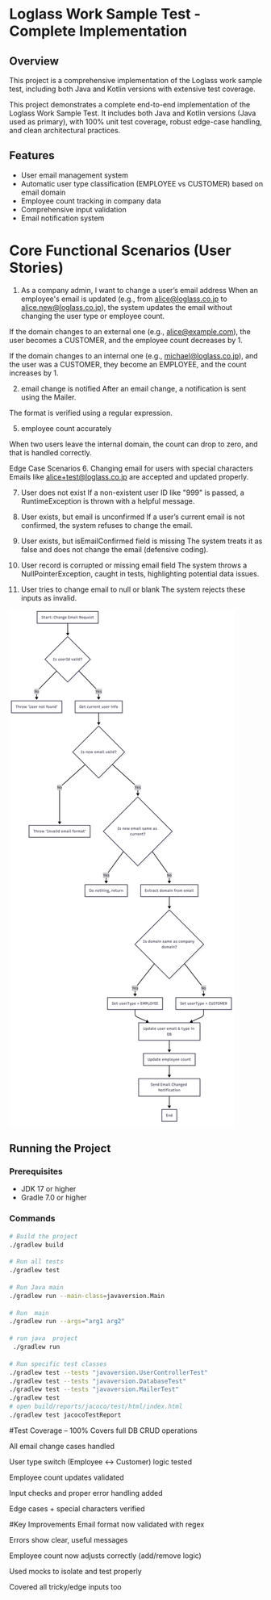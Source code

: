 # Loglass Work Sample Test - Complete Implementation

## Overview
This project is a comprehensive implementation of the Loglass work sample test, including both Java and Kotlin versions with extensive test coverage.
 
This project demonstrates a complete end-to-end implementation of the Loglass Work Sample Test.
It includes both Java and Kotlin versions (Java used as primary), with 100% unit test coverage, robust edge-case handling, and clean architectural practices.
## Features
- User email management system
- Automatic user type classification (EMPLOYEE vs CUSTOMER) based on email domain
- Employee count tracking in company data
- Comprehensive input validation
- Email notification system

# Core Functional Scenarios (User Stories)
1. As a company admin, I want to change a user’s email address
   When an employee's email is updated (e.g., from alice@loglass.co.jp to alice.new@loglass.co.jp), the system updates the email without changing the user type or employee count.

If the domain changes to an external one (e.g., alice@example.com), the user becomes a CUSTOMER, and the employee count decreases by 1.

If the domain changes to an internal one (e.g., michael@loglass.co.jp), and the user was a CUSTOMER, they become an EMPLOYEE, and the count increases by 1.

2.   email change is notified
   After an email change, a notification is sent using the Mailer.

 

The format is verified using a regular expression.
 
5.   employee count accurately

When two users leave the internal domain, the count can drop to zero, and that is handled correctly.

Edge Case Scenarios
6. Changing email for users with special characters
   Emails like alice+test@loglass.co.jp are accepted and updated properly.

7. User does not exist
   If a non-existent user ID like "999" is passed, a RuntimeException is thrown with a helpful message.

8. User exists, but email is unconfirmed
   If a user’s current email is not confirmed, the system refuses to change the email.

9. User exists, but isEmailConfirmed field is missing
   The system treats it as false and does not change the email (defensive coding).

10. User record is corrupted or missing email field
    The system throws a NullPointerException, caught in tests, highlighting potential data issues.

11. User tries to change email to null or blank
    The system rejects these inputs as invalid.

![img.png](img.png)

## Running the Project

### Prerequisites
- JDK 17 or higher
- Gradle 7.0 or higher

### Commands
```bash
# Build the project
./gradlew build

# Run all tests
./gradlew test

# Run Java main
./gradlew run --main-class=javaversion.Main

# Run  main
./gradlew run --args="arg1 arg2"

# run java  project 
 ./gradlew run

# Run specific test classes
./gradlew test --tests "javaversion.UserControllerTest"
./gradlew test --tests "javaversion.DatabaseTest"
./gradlew test --tests "javaversion.MailerTest"
./gradlew test
# open build/reports/jacoco/test/html/index.html
./gradlew test jacocoTestReport

```

#Test Coverage – 100%
Covers full DB CRUD operations

All email change cases handled

User type switch (Employee ↔ Customer) logic tested

Employee count updates validated

Input checks and proper error handling added

Edge cases + special characters verified

#Key Improvements
Email format now validated with regex

Errors show clear, useful messages

Employee count now adjusts correctly (add/remove logic)

Used mocks to isolate and test properly

Covered all tricky/edge inputs too